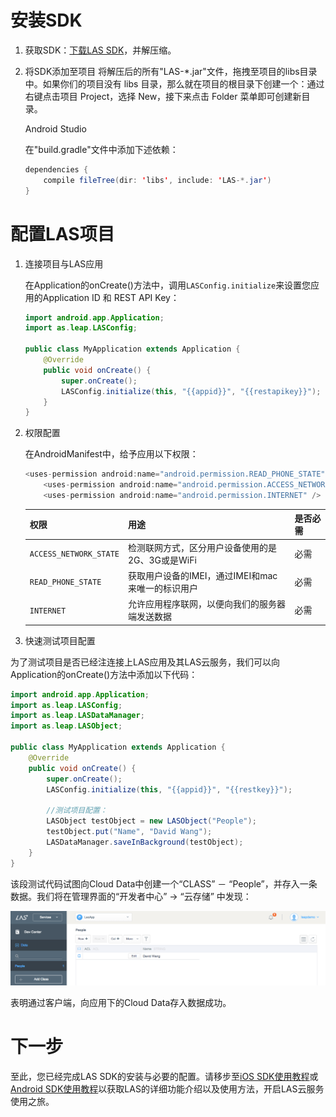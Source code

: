 #	安装SDK

1.	获取SDK：[下载LAS SDK](https://raw.githubusercontent.com/LeapAppServices/LAS-SDK-Release/master/Android/v0.6/las-sdk-all.zip)，并解压缩。
2.	将SDK添加至项目
    将解压后的所有"LAS-*.jar"文件，拖拽至项目的libs目录中。如果你们的项目没有 libs 目录，那么就在项目的根目录下创建一个：通过右键点击项目 Project，选择 New，接下来点击 Folder 菜单即可创建新目录。

    Android Studio
    
    在"build.gradle"文件中添加下述依赖：
    
    ```java
    dependencies {
        compile fileTree(dir: 'libs', include: 'LAS-*.jar')
    }
    ```
	
#	配置LAS项目
 
 1. 连接项目与LAS应用
 	
 	在Application的onCreate()方法中，调用`LASConfig.initialize`来设置您应用的Application ID 和 REST API Key：
 	
 	```java
 	import android.app.Application;
 	import as.leap.LASConfig;
 
 	public class MyApplication extends Application {
 	    @Override
 	    public void onCreate() {
 	        super.onCreate();
 	        LASConfig.initialize(this, "{{appid}}", "{{restapikey}}");
 	    }
 	}
 	```
 	
 2. 权限配置
 
 	在AndroidManifest中，给予应用以下权限：
 	
 	```java
 	<uses-permission android:name="android.permission.READ_PHONE_STATE" />
    	<uses-permission android:name="android.permission.ACCESS_NETWORK_STATE" />
    	<uses-permission android:name="android.permission.INTERNET" />
     ```
 	
 	权限|用途|是否必需
 	---|---|---
 	`ACCESS_NETWORK_STATE`|		检测联网方式，区分用户设备使用的是2G、3G或是WiFi| 必需
 	`READ_PHONE_STATE`| 	获取用户设备的IMEI，通过IMEI和mac来唯一的标识用户| 必需
 	`INTERNET`| 	允许应用程序联网，以便向我们的服务器端发送数据| 必需
 	
 3. 快速测试项目配置
 
 为了测试项目是否已经注连接上LAS应用及其LAS云服务，我们可以向Application的onCreate()方法中添加以下代码：
 
 ```java
 import android.app.Application;
 import as.leap.LASConfig;
 import as.leap.LASDataManager;
 import as.leap.LASObject;
 
 public class MyApplication extends Application {
     @Override
     public void onCreate() {
         super.onCreate();
         LASConfig.initialize(this, "{{appid}}", "{{restkey}}");
         
         //测试项目配置：
         LASObject testObject = new LASObject("People");
         testObject.put("Name", "David Wang");
         LASDataManager.saveInBackground(testObject);
     }
 }
 ```
 
 该段测试代码试图向Cloud Data中创建一个“CLASS” － “People”，并存入一条数据。我们将在管理界面的“开发者中心” -> “云存储” 中发现：
 
 ![imgSDKQSTestAddObj](../../../images/imgSDKQSTestAddObj.png)
 
 表明通过客户端，向应用下的Cloud Data存入数据成功。
 
 # 下一步
 至此，您已经完成LAS SDK的安装与必要的配置。请移步至[iOS SDK使用教程](...)或[Android SDK使用教程](...)以获取LAS的详细功能介绍以及使用方法，开启LAS云服务使用之旅。